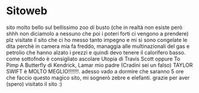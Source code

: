 # Sitoweb
sito molto bello sul bellissimo zoo di busto (che in realtà non esiste però shhh non diciamolo a nessuno che poi i poteri forti ci vengono a prendere) plz visitate il sito che ci ho messo tanto impegno e mi si sono congelate le dita perchè in camera mia fa freddo, managgia alle multinazionali del gas e petrolio che hanno alzato i prezzi e quindi devo tenere il calorifero basso. come sottofndo è consigliato ascolare Utopia di Travis Scott oppure To Pimp A Butterfly di Kendrick, Lamar mio padre (Cradini sei un falso) TAYLOR SWIFT è MOLTO MEGLIO!!!!!!!. adesso vado a dormire che saranno 5 ore che faccio questo magico sito, mi sognerò zebre e elefanti. 
grazie per aver (spero) visitato il sito :)
